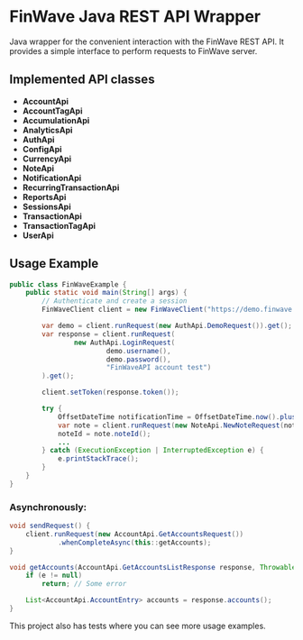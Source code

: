 # FinWave Java REST API Wrapper 

Java wrapper for the convenient interaction with the FinWave REST API. It provides a simple interface to perform requests to FinWave server.

## Implemented API classes

- **AccountApi**
- **AccountTagApi**
- **AccumulationApi**
- **AnalyticsApi**
- **AuthApi**
- **ConfigApi**
- **CurrencyApi**
- **NoteApi**
- **NotificationApi**
- **RecurringTransactionApi**
- **ReportsApi**
- **SessionsApi**
- **TransactionApi**
- **TransactionTagApi**
- **UserApi**

## Usage Example

```java
public class FinWaveExample {
    public static void main(String[] args) {
        // Authenticate and create a session
        FinWaveClient client = new FinWaveClient("https://demo.finwave.app/api/");

        var demo = client.runRequest(new AuthApi.DemoRequest()).get();
        var response = client.runRequest(
                new AuthApi.LoginRequest(
                        demo.username(),
                        demo.password(),
                        "FinWaveAPI account test")
        ).get();

        client.setToken(response.token());

        try {
            OffsetDateTime notificationTime = OffsetDateTime.now().plusDays(1);
            var note = client.runRequest(new NoteApi.NewNoteRequest(notificationTime, "Test note")).get();
            noteId = note.noteId();
            ...
        } catch (ExecutionException | InterruptedException e) {
            e.printStackTrace();
        }
    }
}
```

### Asynchronously:

```java
void sendRequest() {
    client.runRequest(new AccountApi.GetAccountsRequest())
            .whenCompleteAsync(this::getAccounts);
}

void getAccounts(AccountApi.GetAccountsListResponse response, Throwable e) {
    if (e != null)
        return; // Some error

    List<AccountApi.AccountEntry> accounts = response.accounts();
}
```

This project also has tests where you can see more usage examples.